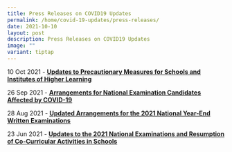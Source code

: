 ```yaml
---
title: Press Releases on COVID19 Updates
permalink: /home/covid-19-updates/press-releases/
date: 2021-10-10
layout: post
description: Press Releases on COVID19 Updates
image: ""
variant: tiptap
---
```

<p>10 Oct 2021 - <strong><a href="https://www.seab.gov.sg/docs/default-source/publiccommunications/press-releases/2021/press-release---updates-to-precautionary-measures-and-exam-arrangements-(10-oct)_website.pdf?sfvrsn=1da2cc20_2" rel="noopener noreferrer nofollow" target="_blank"><u>Updates to Precautionary Measures for Schools and Institutes of Higher Learning</u></a></strong>
</p>
<p>26 Sep 2021 - <strong><a href="https://www.seab.gov.sg/docs/default-source/publiccommunications/press-releases/2021/moe-seab-press-release-on-arrangements-for-national-examination-candidates_website.pdf?sfvrsn=70a8bba3_2" rel="noopener noreferrer nofollow" target="_blank"><u>Arrangements for National Examination Candidates Affected by COVID-19</u></a></strong>
</p>
<p>28 Aug 2021 - <strong><a href="https://www.seab.gov.sg/docs/default-source/publiccommunications/press-releases/2021/updated-arrangement-for-2021-national-ye-written-exams_280821.pdf" rel="noopener noreferrer nofollow" target="_blank"><u>Updated Arrangements for the 2021 National Year-End Written Examinations</u></a></strong>
</p>
<p>23 Jun 2021 - <strong><a href="https://www.seab.gov.sg/docs/default-source/publiccommunications/press-releases/2021/updates-on-the-2021-national-examinations-and-resumption-of-co-curricular-activities-in-schools.pdf" rel="noopener noreferrer nofollow" target="_blank"><u>Updates to the 2021 National Examinations and Resumption of Co-Curricular Activities in Schools</u></a></strong>
</p>